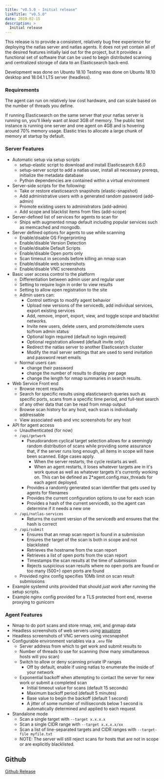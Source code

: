 ```yaml
---
title: "v0.5.0 - Initial release"
linkTitle: "v0.5.0"
date: 2019-02-15
description: >
  Initial release
---
```


This release is to provide a consistent, relatively bug free experience for deploying the natlas server and natlas agents. It does not yet contain all of the desired features initially laid out for the project, but it provides a functional set of software that can be used to begin distributed scanning and centralized storage of data to an Elasticsearch back-end.

Development was done on Ubuntu 18.10
Testing was done on Ubuntu 18.10 desktop and 18.04.1 LTS server (headless).

### Requirements

The agent can run on relatively low cost hardware, and can scale based on the number of threads you define.

If running Elasticsearch on the same server that your natlas server is running on, you'll likely want _at least_ 3GB of memory. The public test instance is running one server and one agent on 4GB and is hovering around 70% memory usage. Elastic tries to allocate a large chunk of memory at startup by default.

### Server Features

- Automatic setup via setup scripts
  - setup-elastic script to download and install Elasticsearch 6.6.0
  - setup-server script to add a natlas user, install all necessary prereqs, initialize the metadata database
  - Python dependencies are contained within a virtual environment
- Server-side scripts for the following:
  - Take or restore elasticsearch snapshots (elastic-snapshot)
  - Add administrative users with a generated random password (add-admin)
  - Promote existing users to administrators (add-admin)
  - Add scope and blacklist items from files (add-scope)
- Server-defined list of services for agents to scan for
  - Ships with augmented nmap default including popular services such as memcached and mongodb.
- Server defined options for agents to use while scanning
  - Enable/disable OS Fingerprinting
  - Enable/disable Version Detection
  - Enable/disable Default Scripts
  - Enable/disable Open ports only
  - Scan timeout in seconds before killing an nmap scan
  - Enable/disable web screenshots
  - Enable/disable VNC screenshots
- Basic user access control to the platform
  - Differentiation between admin user and regular user
  - Setting to require login in order to view results
  - Setting to allow open registration to the site
  - Admin users can:
    - Control settings to modify agent behavior
    - Upload new versions of the servicedb, add individual services, export existing services
    - Add, remove, import, export, view, and toggle scope and blacklist networks.
    - Invite new users, delete users, and promote/demote users to/from admin status
    - Optional login required (default no login required)
    - Optional registration allowed (default invite only)
    - Redirect the natlas server to another Elasticsearch cluster
    - Modify the mail server settings that are used to send invitation and password reset emails
  - Normal users can:
    - change their password
    - change the number of results to display per page
    - change the length for nmap summaries in search results.
- Web Service Front end
  - Browse recent results
  - Search for specific results using elasticsearch queries such as specific ports, scans from a specific time period, and full-text search of any other data that can be read from nmap output
  - Browse scan history for any host, each scan is individually addressable
  - View associated web and vnc screenshots for any host
- API for agent access
  - Unauthenticated (for now)
  - `/api/getwork`
    - Pseudorandom cyclical target selection allows for a seemingly random distribution of scans while providing some assurance that, if the server runs long enough, all items in scope will have been scanned. Edge cases apply.
      - When the server restarts, the cycle restarts as well.
      - When an agent restarts, it loses whatever targets are in it's work queue as well as whatever targets it's currently working on. This can be defined as 2*agent.config.max_threads for each agent deployed.
    - Provides a randomly generated scan identifier that gets used by agents for filenames
    - Provides the current configuration options to use for each scan
    - Provides a hash of the current servicedb, so the agent can determine if it needs a new one
  - `/api/natlas-services`
    - Returns the current version of the servicedb and ensures that the hash is correct
  - `/api/submit`
    - Ensures that an nmap scan report is found in a submission
    - Ensures the target of the scan is both in scope and not blacklisted
    - Retrieves the hostname from the scan report
    - Retrieves a list of open ports from the scan report
    - Timestamps the scan results at the time of submission
    - Rejects suspicious scan results where no open ports are found or too many (500+) open ports are found
  - Provided nginx config specifies 10Mb limit on scan result submissions
- Example systemd units provided that should _just work_ after running the setup scripts.
- Example nginx config provided for a TLS protected front end, reverse proxying to gunicorn

### Agent Features

- Nmap to do port scans and store nmap, xml, and gnmap data
- Headless screenshots of web servers using [aquatone](https://github.com/michenriksen/aquatone)
- Headless screenshots of VNC servers using vncsnapshot
- Configurable environment variables via a `.env` file
  - Server address from which to get work and submit results to
  - Number of threads to use for scanning (how many simultaneous hosts will you scan)
  - Switch to allow or deny scanning private IP ranges
    - Off by default, enable if using natlas to enumerate the inside of your network
  - Exponential backoff when attempting to contact the server for new work or submit a completed scan
    - Initial timeout value for scans (default 15 seconds)
    - Maximum backoff period (default 5 minutes)
    - Base value to begin the backoff (default 1 second)
    - A jitter of some number of milliseconds below 1 second is automatically determined and applied to each request
- Standalone mode
  - Scan a single target with `--target x.x.x.x`
  - Scan a single CIDR range with `--target x.x.x.x/xx`
  - Scan a list of line-separated targets and CIDR ranges with `--target-file myfile.txt`
  - NOTE: The server will still reject scans for hosts that are not in scope or are explicitly blacklisted.

## Github

[Github Release](https://github.com/natlas/natlas/releases/tag/v0.5.0)
